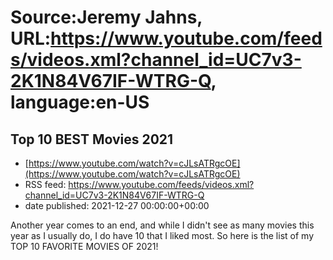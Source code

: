# Source:Jeremy Jahns, URL:https://www.youtube.com/feeds/videos.xml?channel_id=UC7v3-2K1N84V67IF-WTRG-Q, language:en-US

## Top 10 BEST Movies 2021
 - [https://www.youtube.com/watch?v=cJLsATRgcOE](https://www.youtube.com/watch?v=cJLsATRgcOE)
 - RSS feed: https://www.youtube.com/feeds/videos.xml?channel_id=UC7v3-2K1N84V67IF-WTRG-Q
 - date published: 2021-12-27 00:00:00+00:00

Another year comes to an end, and while I didn't see as many movies this year as I usually do, I do have 10 that I liked most. So here is the list of my TOP 10 FAVORITE MOVIES OF 2021!

